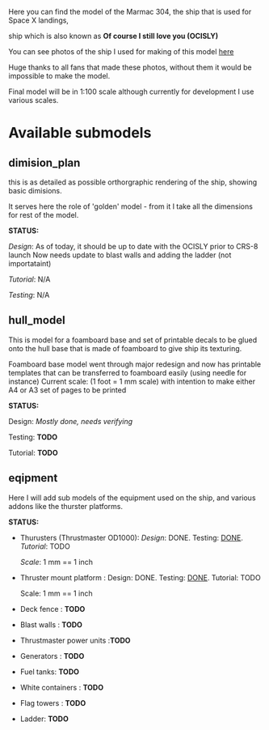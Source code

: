 Here you can find the model of the Marmac 304, the ship that is used for Space X landings,

ship which is also known as **Of course I still love you (OCISLY)**

You can see photos of the ship I used for making of this model [here](https://www.dropbox.com/sh/jc2snurk24o9cq0/AADZW3qmElcvnz1lQIbQlDDra?dl=0)

Huge thanks to all fans that made these photos, without them it would be impossible to make the model.

Final model will be in 1:100 scale although currently for development I use various scales.

# Available submodels

## dimision_plan
this is as detailed as possible orthorgraphic rendering of the ship, showing basic dimisions.

It serves here the role of 'golden' model - from it I take all the dimensions for rest of the model.

**STATUS:** 

*Design*: As of today, it should be up to date with the OCISLY prior to CRS-8 launch
Now needs update to blast walls and adding the ladder (not importataint)

*Tutorial*: N/A

*Testing*: N/A


## hull_model

This is model for a foamboard base and  set of printable decals to be glued onto the hull base that is made of foamboard to give ship its texturing.

Foamboard base model went through major redesign and now has printable templates that can be transferred to foamboard easily (using needle for instance)
Current scale: (1 foot = 1 mm scale) with intention to make either A4 or A3 set of pages to be printed

**STATUS:** 

Design: *Mostly done, needs verifying*

Testing: **TODO**

Tutorial: **TODO**

## eqipment

Here I will add sub models of the equipment used on the ship, and various addons like the thurster platforms.

**STATUS:** 

* Thurusters (Thrustmaster OD1000): 
  *Design*: DONE. Testing: [DONE](https://twitter.com/maximlevitsky/status/726489064195674112). *Tutorial*: TODO

  *Scale*: 1 mm == 1 inch

* Thruster mount platform : 
  Design: DONE. Testing: [DONE](https://twitter.com/maximlevitsky/status/734105316296687616). Tutorial: TODO

  Scale: 1 mm == 1 inch

* Deck fence : **TODO**
* Blast walls : **TODO**
* Thrustmaster power units :**TODO**
* Generators : **TODO**
* Fuel tanks: **TODO**
* White containers : **TODO**
* Flag towers : **TODO**
* Ladder: **TODO**
